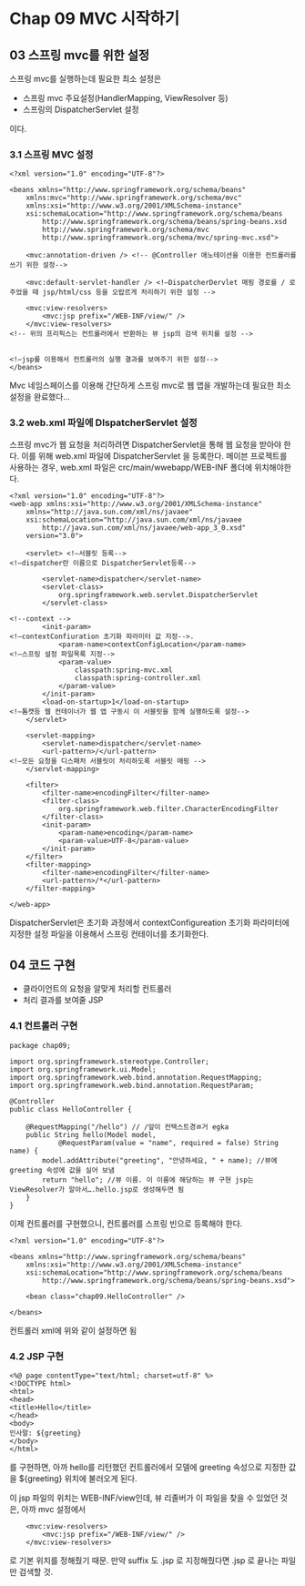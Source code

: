 # Chap 09 MVC 시작하기 
## 03 스프링 mvc를 위한 설정
스프링 mvc를 실행하는데 필요한 최소 설정은 
* 스프링 mvc 주요설정(HandlerMapping, ViewResolver 등)
* 스프링의 DispatcherServlet 설정

이다.
 
### 3.1 스프링 MVC 설정 
~~~
<?xml version="1.0" encoding="UTF-8"?>
 
<beans xmlns="http://www.springframework.org/schema/beans"
	xmlns:mvc="http://www.springframework.org/schema/mvc" 
	xmlns:xsi="http://www.w3.org/2001/XMLSchema-instance"
	xsi:schemaLocation="http://www.springframework.org/schema/beans
		http://www.springframework.org/schema/beans/spring-beans.xsd
		http://www.springframework.org/schema/mvc
		http://www.springframework.org/schema/mvc/spring-mvc.xsd">
 
	<mvc:annotation-driven /> <!-- @Controller 애노테이션을 이용한 컨트롤러를 쓰기 위한 설정-->
 
	<mvc:default-servlet-handler /> <!—DispatcherDervlet 매핑 경로를 / 로 주었을 때 jsp/html/css 등을 오랍르게 처리하기 위한 설정 -->
 
	<mvc:view-resolvers>
		<mvc:jsp prefix="/WEB-INF/view/" />
	</mvc:view-resolvers>
<!-- 위의 프리픽스는 컨트롤러에서 반환하는 뷰 jsp의 검색 위치를 설정 -->
 
 
<!—jsp를 이용해서 컨트롤러의 실행 결과를 보여주기 위한 설정-->
</beans>
~~~
Mvc 네임스페이스를 이용해 간단하게 스프링 mvc로 웹 앱을 개발하는데 필요한 최소 설정을 완료했다…
 
### 3.2 web.xml   파일에 DIspatcherServlet 설정
스프링 mvc가 웹 요청을 처리하려면 DispatcherServlet을 통해 웹 요청을 받아야 한다. 이를 위해 web.xml 파일에 DispatcherServlet 을 등록한다. 메이븐 프로젝트를 사용하는 경우, web.xml 파일은 crc/main/wwebapp/WEB-INF 폴더에 위치해야한다.
~~~
<?xml version="1.0" encoding="UTF-8"?>
<web-app xmlns:xsi="http://www.w3.org/2001/XMLSchema-instance"
	xmlns="http://java.sun.com/xml/ns/javaee"
	xsi:schemaLocation="http://java.sun.com/xml/ns/javaee 
		http://java.sun.com/xml/ns/javaee/web-app_3_0.xsd"
	version="3.0">
 
	<servlet> <!—서블릿 등록-->
<!—dispatcher란 이름으로 DispatcherServlet등록-->
 
		<servlet-name>dispatcher</servlet-name>
		<servlet-class>
			org.springframework.web.servlet.DispatcherServlet
		</servlet-class>
 
<!--context -->
		<init-param>
<!—contextConfiuration 초기화 파라미터 값 지정-->. 
			<param-name>contextConfigLocation</param-name>
<!—스프링 설정 파일목록 지정-->
			<param-value>
				classpath:spring-mvc.xml
				classpath:spring-controller.xml
			</param-value>
		</init-param>
		<load-on-startup>1</load-on-startup>
<!—톰캣등 웹 컨테이너가 웹 앱 구동시 이 서블릿을 함께 실행하도록 설정-->
	</servlet>
 
	<servlet-mapping>
		<servlet-name>dispatcher</servlet-name>
		<url-pattern>/</url-pattern>
<!—모든 요청을 디스패처 서블릿이 처리하도록 서블릿 매핑 -->
	</servlet-mapping>
 
	<filter>
		<filter-name>encodingFilter</filter-name>
		<filter-class>
			org.springframework.web.filter.CharacterEncodingFilter
		</filter-class>
		<init-param>
			<param-name>encoding</param-name>
			<param-value>UTF-8</param-value>
		</init-param>
	</filter>
	<filter-mapping>
		<filter-name>encodingFilter</filter-name>
		<url-pattern>/*</url-pattern>
	</filter-mapping>
 
</web-app>
~~~
 DispatcherServlet은 초기화 과정에서 contextConfigureation 초기화 파라미터에 지정한 설정 파일을 이용해서 스프링 컨테이너를 초기화한다.
   
## 04 코드 구현
* 클라이언트의 요청을 알맞게 처리할 컨트롤러
* 처리 결과를 보여줄 JSP 

### 4.1 컨트롤러 구현 
~~~
package chap09;
 
import org.springframework.stereotype.Controller;
import org.springframework.ui.Model;
import org.springframework.web.bind.annotation.RequestMapping;
import org.springframework.web.bind.annotation.RequestParam;
 
@Controller
public class HelloController {
 
	@RequestMapping("/hello") // /앞이 컨텍스트경ㅀ거 egka
	public String hello(Model model,
			@RequestParam(value = "name", required = false) String name) {
		model.addAttribute("greeting", "안녕하세요, " + name); //뷰에 greeting 속성에 값을 실어 보냄 
		return "hello"; //뷰 이름. 이 이름에 해당하는 뷰 구현 jsp는 ViewResolver가 알아서….hello.jsp로 생성해두면 됨
	}
}
~~~
이제 컨트롤러를 구현했으니, 컨트롤러를 스프링 빈으로 등록해야 한다. 
~~~
<?xml version="1.0" encoding="UTF-8"?>
 
<beans xmlns="http://www.springframework.org/schema/beans"
	xmlns:xsi="http://www.w3.org/2001/XMLSchema-instance"
	xsi:schemaLocation="http://www.springframework.org/schema/beans
		http://www.springframework.org/schema/beans/spring-beans.xsd">
 
	<bean class="chap09.HelloController" />
 
</beans>
~~~
컨트롤러 xml에 위와  같이 설정하면 됨
 
### 4.2 JSP 구현 
~~~
<%@ page contentType="text/html; charset=utf-8" %>
<!DOCTYPE html>
<html>
<head>
<title>Hello</title>
</head>
<body>
인사말: ${greeting}
</body>
</html>
~~~
를 구현하면, 아까 hello를 리턴했던 컨트롤러에서 모델에 greeting 속성으로 지정한 값을 ${greeting} 위치에 불러오게 된다. 
 
이 jsp 파일의 위치는 WEB-INF/view인데, 뷰 리졸버가 이 파일을 찾을 수 있었던 것은, 아까 mvc 설정에서 
~~~
	<mvc:view-resolvers>
		<mvc:jsp prefix="/WEB-INF/view/" />
	</mvc:view-resolvers>
~~~
로 기본 위치를 정해줬기 때문. 만약 suffix 도 .jsp 로 지정해줬다면 .jsp 로 끝나는 파일만 검색할 것. 
 
 




